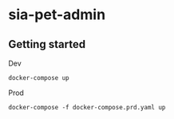 # sia-pet-admin

## Getting started

Dev

```
docker-compose up
```

Prod

```
docker-compose -f docker-compose.prd.yaml up
```
